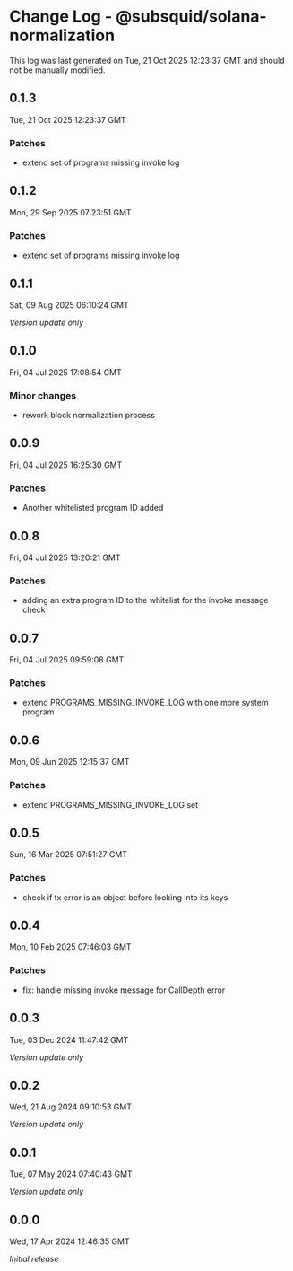 # Change Log - @subsquid/solana-normalization

This log was last generated on Tue, 21 Oct 2025 12:23:37 GMT and should not be manually modified.

## 0.1.3
Tue, 21 Oct 2025 12:23:37 GMT

### Patches

- extend set of programs missing invoke log

## 0.1.2
Mon, 29 Sep 2025 07:23:51 GMT

### Patches

- extend set of programs missing invoke log

## 0.1.1
Sat, 09 Aug 2025 06:10:24 GMT

_Version update only_

## 0.1.0
Fri, 04 Jul 2025 17:08:54 GMT

### Minor changes

- rework block normalization process

## 0.0.9
Fri, 04 Jul 2025 16:25:30 GMT

### Patches

- Another whitelisted program ID added

## 0.0.8
Fri, 04 Jul 2025 13:20:21 GMT

### Patches

- adding an extra program ID to the whitelist for the invoke message check

## 0.0.7
Fri, 04 Jul 2025 09:59:08 GMT

### Patches

- extend PROGRAMS_MISSING_INVOKE_LOG with one more system program

## 0.0.6
Mon, 09 Jun 2025 12:15:37 GMT

### Patches

- extend PROGRAMS_MISSING_INVOKE_LOG set

## 0.0.5
Sun, 16 Mar 2025 07:51:27 GMT

### Patches

- check if tx error is an object before looking into its keys

## 0.0.4
Mon, 10 Feb 2025 07:46:03 GMT

### Patches

- fix: handle missing invoke message for CallDepth error

## 0.0.3
Tue, 03 Dec 2024 11:47:42 GMT

_Version update only_

## 0.0.2
Wed, 21 Aug 2024 09:10:53 GMT

_Version update only_

## 0.0.1
Tue, 07 May 2024 07:40:43 GMT

_Version update only_

## 0.0.0
Wed, 17 Apr 2024 12:46:35 GMT

_Initial release_

